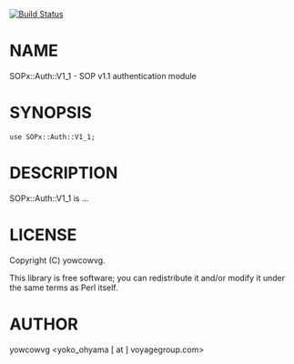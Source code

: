 [![Build Status](https://travis-ci.org/yowcowvg/p5-SOPx-Auth-V1_1.svg?branch=master)](https://travis-ci.org/yowcowvg/p5-SOPx-Auth-V1_1)

# NAME

SOPx::Auth::V1\_1 - SOP v1.1 authentication module

# SYNOPSIS

    use SOPx::Auth::V1_1;

# DESCRIPTION

SOPx::Auth::V1\_1 is ...

# LICENSE

Copyright (C) yowcowvg.

This library is free software; you can redistribute it and/or modify
it under the same terms as Perl itself.

# AUTHOR

yowcowvg <yoko\_ohyama [ at ] voyagegroup.com>
